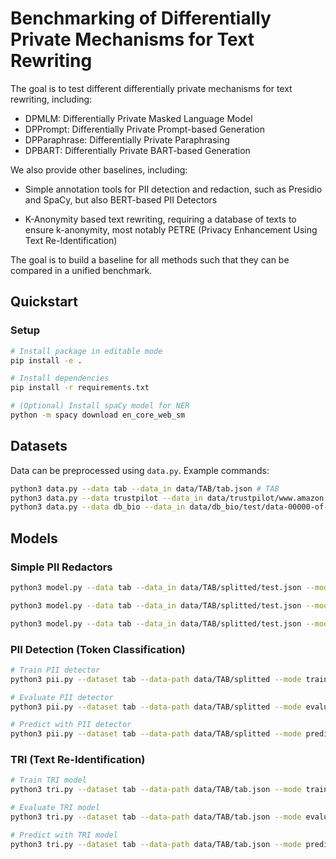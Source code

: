 # Benchmarking of Differentially Private Mechanisms for Text Rewriting

The goal is to test different differentially private mechanisms for text rewriting, including:

- DPMLM: Differentially Private Masked Language Model
- DPPrompt: Differentially Private Prompt-based Generation
- DPParaphrase: Differentially Private Paraphrasing
- DPBART: Differentially Private BART-based Generation

We also provide other baselines, including:

- Simple annotation tools for PII detection and redaction, such as Presidio and SpaCy, but also BERT-based PII Detectors

- K-Anonymity based text rewriting, requiring a database of texts to ensure k-anonymity, most notably PETRE (Privacy Enhancement Using Text Re-Identification)

The goal is to build a baseline for all methods such that they can be compared in a unified benchmark.

## Quickstart

### Setup

```bash
# Install package in editable mode
pip install -e .

# Install dependencies
pip install -r requirements.txt

# (Optional) Install spaCy model for NER
python -m spacy download en_core_web_sm
```

## Datasets

Data can be preprocessed using `data.py`. Example commands:

```bash
python3 data.py --data tab --data_in data/TAB/tab.json # TAB
python3 data.py --data trustpilot --data_in data/trustpilot/www.amazon.com/train.json # Trustpilot
python3 data.py --data db_bio --data_in data/db_bio/test/data-00000-of-00001.arrow # DB-Bio
```

## Models

### Simple PII Redactors

```bash
python3 model.py --data tab --data_in data/TAB/splitted/test.json --model spacy --model_in configs/model/spacy.yaml --runtime_in configs/runtime/simple.yaml

python3 model.py --data tab --data_in data/TAB/splitted/test.json --model presidio --model_in configs/model/presidio.yaml --runtime_in configs/runtime/simple.yaml

python3 model.py --data tab --data_in data/TAB/splitted/test.json --model manual --model_in configs/model/manual.yaml --runtime_in configs/runtime/simple.yaml
```

### PII Detection (Token Classification)

```bash
# Train PII detector
python3 pii.py --dataset tab --data-path data/TAB/splitted --mode train --epochs 3 --batch-size 8 --use-nervaluate --evaluation-mode partial

# Evaluate PII detector
python3 pii.py --dataset tab --data-path data/TAB/splitted --mode evaluate --model-path models/pii_detectors/tab/20231025_143022 --use-nervaluate

# Predict with PII detector
python3 pii.py --dataset tab --data-path data/TAB/splitted --mode predict --model-path models/pii_detectors/tab/20231025_143022
```

### TRI (Text Re-Identification)

```bash
# Train TRI model
python3 tri.py --dataset tab --data-path data/TAB/tab.json --mode train --finetuning-epochs 15 --use-pretraining --annotation-folder /Users/yay/work/DPMLM/outputs/tab/samples/train_100/annotations/simple --best-metric-dataset spacy

# Evaluate TRI model
python3 tri.py --dataset tab --data-path data/TAB/tab.json --mode evaluate --model-path models/tri_pipelines/tab/20231025_143022 --annotation-folder /Users/yay/work/DPMLM/outputs/tab/samples/train_100/annotations/simple

# Predict with TRI model
python3 tri.py --dataset tab --data-path data/TAB/tab.json --mode predict --model-path models/tri_pipelines/tab/20231025_143022
```

